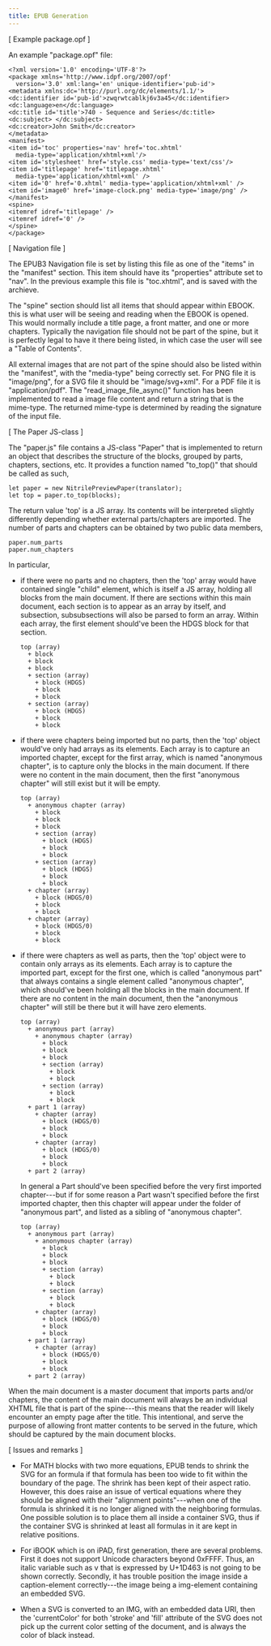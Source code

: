 ```yaml
---
title: EPUB Generation
---
```


[ Example package.opf ]

An example "package.opf" file:

```framed
<?xml version='1.0' encoding='UTF-8'?>
<package xmlns='http://www.idpf.org/2007/opf' 
  version='3.0' xml:lang='en' unique-identifier='pub-id'>
<metadata xmlns:dc='http://purl.org/dc/elements/1.1/'>
<dc:identifier id='pub-id'>zwqrwtcablkj6v3a45</dc:identifier>
<dc:language>en</dc:language>
<dc:title id='title'>740 - Sequence and Series</dc:title>
<dc:subject> </dc:subject>
<dc:creator>John Smith</dc:creator>
</metadata>
<manifest>
<item id='toc' properties='nav' href='toc.xhtml' 
  media-type='application/xhtml+xml'/>
<item id='stylesheet' href='style.css' media-type='text/css'/>
<item id='titlepage' href='titlepage.xhtml' 
  media-type='application/xhtml+xml' />
<item id='0' href='0.xhtml' media-type='application/xhtml+xml' />
<item id='image0' href='image-clock.png' media-type='image/png' />
</manifest>
<spine>
<itemref idref='titlepage' />
<itemref idref='0' />
</spine>
</package>
```

[ Navigation file ]

The EPUB3 Navigation file is set by listing this file as one of the 
"items" in the "manifest" section. This item should have its
"properties" attribute set to "nav". In the previous example
this file is "toc.xhtml", and is saved with the archieve.

The "spine" section should list all items that should appear
within EBOOK. this is what user will be seeing and reading
when the EBOOK is opened. This would normally include a
title page, a front matter, and one or more chapters. 
Typically the navigation file should not be part of the
spine, but it is perfectly legal to have it there
being listed, in which case the user will see a "Table of Contents".

All external images that are not part of the spine should
also be listed within the "manifest", with the "media-type" being
correctly set. For PNG file it is "image/png", for a SVG file
it should be "image/svg+xml". For a PDF file it is "application/pdf".
The "read_image_file_async()" function has been implemented to read
a image file content and return a string that is the mime-type.
The returned mime-type is determined by reading the signature
of the input file.

[ The Paper JS-class ]

The "paper.js" file contains a JS-class "Paper" that is implemented
to return an object that describes the structure of the blocks,
grouped by parts, chapters, sections, etc.
It provides a function named "to_top()" that should be called as 
such,

    let paper = new NitrilePreviewPaper(translator);
    let top = paper.to_top(blocks);

The return value 'top' is a JS array. Its contents will be interpreted
slightly differently depending whether external parts/chapters are imported.
The number of parts and chapters can be obtained by two public data 
members,

    paper.num_parts
    paper.num_chapters

In particular,

- if there were no parts and no chapters, then the 'top' array
  would have contained single "child" element, which is itself
  a JS array, holding
  all blocks from the main document.
  If there are sections within this main document, each
  section is to appear as an array by itself, and subsection, subsubsections
  will also be parsed to form an array. Within each
  array, the first element should've been the HDGS block for that
  section.

  ```
  top (array) 
    + block
    + block
    + block
    + section (array) 
      + block (HDGS)
      + block
      + block
    + section (array)
      + block (HDGS)
      + block
      + block
  ```

- if there were chapters being imported but no parts,
  then the 'top' object would've only had arrays as its elements.
  Each array is to capture an imported chapter,
  except for the first array, which is named "anonymous chapter",
  is to capture only the blocks
  in the main document. 
  If there were no content in the main document, 
  then the first "anonymous chapter" will still exist
  but it will be empty.

  ```
  top (array) 
    + anonymous chapter (array) 
      + block
      + block
      + block
      + section (array) 
        + block (HDGS)
        + block
        + block
      + section (array)
        + block (HDGS)
        + block
        + block
    + chapter (array)
      + block (HDGS/0)
      + block 
      + block
    + chapter (array)
      + block (HDGS/0)
      + block
      + block
  ```

- if there were chapters as well as parts, 
  then the 'top' object were to contain only arrays
  as its elements.
  Each array is to capture the imported part, except
  for the first one, which is called "anonymous part" that
  always contains a single element called "anonymous chapter", which
  should've been holding all the blocks in the main document.
  If there are no content in the main document, 
  then the "anonymous chapter" will still be there
  but it will have zero elements.

  ```
  top (array) 
    + anonymous part (array)
      + anonymous chapter (array) 
        + block
        + block
        + block
        + section (array) 
          + block
          + block
        + section (array)
          + block
          + block
    + part 1 (array)
      + chapter (array)
        + block (HDGS/0)
        + block 
        + block
      + chapter (array)
        + block (HDGS/0)
        + block
        + block
    + part 2 (array)
  ```

  In general a Part should've been specified before the
  very first imported chapter---but if for some reason a Part
  wasn't specified before the first imported chapter, then 
  this chapter will appear under the folder of "anonymous part",
  and listed as a sibling of "anonymous chapter".

  ```
  top (array) 
    + anonymous part (array)
      + anonymous chapter (array) 
        + block
        + block
        + block
        + section (array) 
          + block
          + block
        + section (array)
          + block
          + block
      + chapter (array)
        + block (HDGS/0)
        + block 
        + block
    + part 1 (array)
      + chapter (array)
        + block (HDGS/0)
        + block
        + block
    + part 2 (array)
  ```

When the main document is a master document that imports parts
and/or chapters, the content of the main document will always
be an individual XHTML file that is part of the spine---this
means that the reader will likely encounter an empty page after
the title. This intentional, and serve the purpose of allowing
front matter contents to be served in the future, which
should be captured by the main document blocks.






[ Issues and remarks ]

- For MATH blocks with two more equations, EPUB tends to shrink
  the SVG for an formula if that formula has been too wide
  to fit within the boundary of the page. The shrink has been
  kept of their aspect ratio. However, this does raise an issue
  of vertical equations where they should be aligned with their
  "alignment points"---when one of the formula is shrinked it
  is no longer aligned with the neighboring formulas. One possible
  solution is to place them all inside a container SVG, thus
  if the container SVG is shrinked at least all formulas in it
  are kept in relative positions.

- For iBOOK which is on iPAD, first generation, there are several
  problems. First it does not support Unicode characters beyond
  0xFFFF. Thus, an italic variable such as v that is expressed
  by U+1D463 is not going to be shown correctly. Secondly, it
  has trouble position the image inside a caption-element
  correctly---the image being a img-element containing an
  embedded SVG. 

- When a SVG is converted to an IMG, with an embedded data URI,
  then the 'currentColor' for both 'stroke' and 'fill' attribute
  of the SVG does not pick up the current color setting of the
  document, and is always the color of black instead.
   
